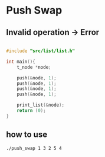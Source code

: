 # Push Swap

## Invalid operation -> Error

```c

#include "src/list/list.h"

int main(){
    t_node *node;

    push(&node, 1);
    push(&node, 1);
    push(&node, 1);
    push(&node, 1);

    print_list(&node);
    return (0);
}
```

## how to use 

```
./push_swap 1 3 2 5 4
```
